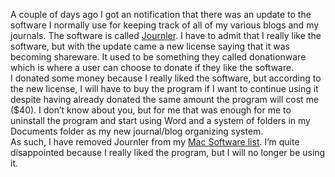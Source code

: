 A couple of days ago I got an notification that there was an update to the software I normally use for keeping track of all of my various blogs and my journals. The software is called [Journler](http://journler.com/). I have to admit that I really like the software, but with the update came a new license saying that it was becoming shareware. It used to be something they called donationware which is where a user can choose to donate if they like the software.  
I donated some money because I really liked the software, but according to the new license, I will have to buy the program if I want to continue using it despite having already donated the same amount the program will cost me ($40). I don’t know about you, but for me that was enough for me to uninstall the program and start using Word and a system of folders in my Documents folder as my new journal/blog organizing system.  
As such, I have removed Journler from my [Mac Software list](http://alexseifert.wordpress.com/mac-software). I’m quite disappointed because I really liked the program, but I will no longer be using it.
